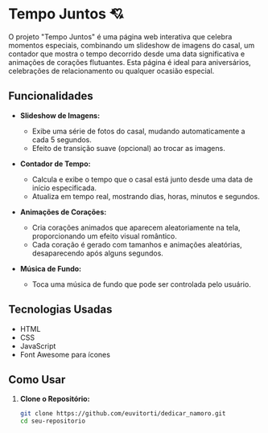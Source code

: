 # Tempo Juntos 💘

O projeto "Tempo Juntos" é uma página web interativa que celebra momentos especiais, combinando um slideshow de imagens do casal, um contador que mostra o tempo decorrido desde uma data significativa e animações de corações flutuantes. Esta página é ideal para aniversários, celebrações de relacionamento ou qualquer ocasião especial.

## Funcionalidades

- **Slideshow de Imagens:**
  - Exibe uma série de fotos do casal, mudando automaticamente a cada 5 segundos.
  - Efeito de transição suave (opcional) ao trocar as imagens.

- **Contador de Tempo:**
  - Calcula e exibe o tempo que o casal está junto desde uma data de início especificada.
  - Atualiza em tempo real, mostrando dias, horas, minutos e segundos.

- **Animações de Corações:**
  - Cria corações animados que aparecem aleatoriamente na tela, proporcionando um efeito visual romântico.
  - Cada coração é gerado com tamanhos e animações aleatórias, desaparecendo após alguns segundos.

- **Música de Fundo:**
  - Toca uma música de fundo que pode ser controlada pelo usuário.

## Tecnologias Usadas

- HTML
- CSS
- JavaScript
- Font Awesome para ícones

## Como Usar

1. **Clone o Repositório:**
   ```bash
   git clone https://github.com/euvitorti/dedicar_namoro.git
   cd seu-repositorio
